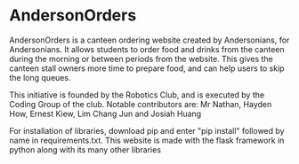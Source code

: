 # AndersonOrders

AndersonOrders is a canteen ordering website created by Andersonians, for Andersonians.
It allows students to order food and drinks from the canteen during the morning or between periods from the website.
This gives the canteen stall owners more time to prepare food, and can help users to skip the long queues.

This initiative is founded by the Robotics Club, and is executed by the Coding Group of the club.
Notable contributors are: Mr Nathan, Hayden How, Ernest Kiew, Lim Chang Jun and Josiah Huang

For installation of libraries, download pip and enter "pip install" followed by name in requirements.txt.
This website is made with the flask framework in python along with its many other libraries
